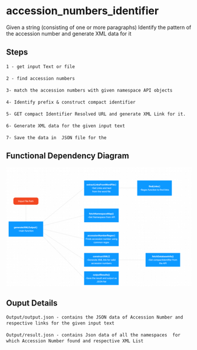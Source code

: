 # accession_numbers_identifier

Given a string (consisting of one or more paragraphs) Identify the pattern of the accession number and generate XML data for it

## Steps

    1 - get input Text or file

    2 - find accession numbers

    3- match the accession numbers with given namespace API objects

    4- Identify prefix & construct compact identifier

    5- GET compact Identifier Resolved URL and generate XML Link for it.

    6- Generate XML data for the given input text

    7- Save the data in  JSON file for the

## Functional Dependency Diagram
![diagram](functional_diagram.PNG)

## Ouput Details

    Output/output.json - contains the JSON data of Accession Number and respective links for the given input text

    Output/result.josn - contains Json data of all the namespaces  for which Accession Number found and respective XML List
